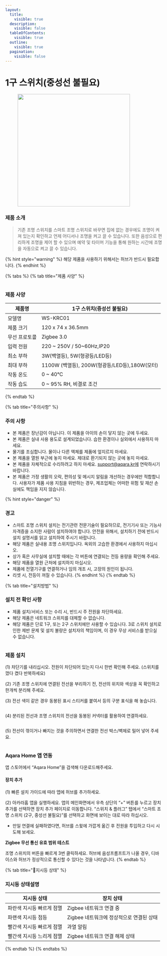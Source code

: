 ```yaml
---
layout:
  title:
    visible: true
  description:
    visible: false
  tableOfContents:
    visible: true
  outline:
    visible: true
  pagination:
    visible: false
---
```


# 1구 스위치(중성선 불필요)

<figure><img src="../.gitbook/assets/switch_t1smartlight1_img_1.png" alt="" width="360"><figcaption></figcaption></figure>

### 제품 소개

> 기존 조명 스위치를 스마트 조명 스위치로 바꾸면 집에 없는 경우에도 조명이 켜져 있는지 확인하고 언제 어디서나 조명을 켜고 끌 수 있습니다. 또한 음성으로 편리하게 조명을 제어 할 수 있으며 예약 및 타이머 기능을 통해 원하는 시간에 조명을 자동으로 켜고 끌 수 있습니다.

{% hint style="warning" %}
해당 제품을 사용하기 위해서는 허브가 반드시 필요합니다.
{% endhint %}



{% tabs %}
{% tab title="제품 사양" %}
<figure><img src="../.gitbook/assets/image (139).png" alt=""><figcaption></figcaption></figure>

### 제품 사양

| 제품명     | 1구 스위치(중성선 불필요)                      |
| ------- | ------------------------------------ |
| 모델명     | WS-KRC01                             |
| 제품 크기   | 120 x 74 x 36.5mm                    |
| 무선 프로토콜 | Zigbee 3.0                           |
| 입력 전원   | 220 \~ 250V / 50\~60Hz,IP20          |
| 최소 부하   | 3W(백열등), 5W(형광등/LED등)                |
| 최대 부하   | 1100W (백열등), 200W(형광등/LED등),180W(모터) |
| 작동 온도   | 0 \~ 40°C                            |
| 작동 습도   | 0 \~ 95% RH, 비결로 조건                  |
{% endtab %}

{% tab title="주의사항" %}
### 주의 사항

* 본 제품은 장난감이 아닙니다. 이 제품을 아이의 손이 닿지 않는 곳에 두세요.
* 본 제품은 실내 사용 용도로 설계되었습니다. 습한 환경이나 실외에서 사용하지 마세요.
* 물기를 조심합니다. 물이나 다른 액체를 제품에 엎지르지 마세요.
* 본 제품을 열원 부근에 놓지 마세요. 제대로 환기되지 않는 곳에 놓지 마세요.
* 본 제품을 자체적으로 수리하려고 하지 마세요. support@aqara.kr에 연락하시기 바랍니다.
* 본 제품은 가정 생활의 오락, 편의성 및 메시지 알림을 개선하는 경우에만 적합합니다. 사용자가 제품 사용 지침을 위반하는 경우, 제조업체는 어떠한 위험 및 재산 손실에도 책임을 지지 않습니다.

{% hint style="danger" %}
### 경고

* 스마트 조명 스위치 설치는 전기관련 전문기술이 필요하므로, 전기기사 또는 기능사 자격증을 소지한 사람이 설치하여야 합니다. 안전을 위해서, 설치하기 전에 반드시 설치 설명서를 읽고 설치하여 주시기 바랍니다.
* 해당 제품은 실내용 조명 스위치입니다. 옥외의 고습한 환경에서 사용하지 마십시오.
* 상가 혹은 사무실에 설치할 때에는 각 버튼에 연결되는 전등 용량을 확인해 주세요.
* 해당 제품을 열원 근처에 설치하지 마십시오.
* 제품에 전열기구를 연결하거나 임의 개조 시, 고장의 원인이 됩니다.
* 리셋 시, 전등이 꺼질 수 있습니다.
{% endhint %}
{% endtab %}

{% tab title="설치방법" %}
### 설치 전 확인 사항

* 제품 설치/서비스 또는 수리 시, 반드시 주 전원을 차단하세요.
* 해당 제품은 네트워크 스위치를 대체할 수 없습니다.
* 해당 제품은 단로 1구, 또는 2구 스위치에만 사용할 수 있습니다. 3로 스위치 설치로 인한 제반 문제 및 설치 불량은 설치자의 책임이며, 이 경우 무상 서비스를 받으실 수 없습니다.

<figure><img src="../.gitbook/assets/image (140).png" alt=""><figcaption></figcaption></figure>

### 제품 설치

(1) 차단기를 내리십시오. 전원이 차단되어 있는지 다시 한번 확인해 주세요. (스위치를 껐다 켰다 반복하세요)

(2) 기존 조명 스위치에 연결된 전선을 부리하기 전, 전선의 위치와 색상을 꼭 확인하고 한개씩 분리해 주세요.

(3) 전선 색이 같은 경우 동봉된 표시 스티커를 붙여서 등의 구분 표식을 해 놓습니다.

<figure><img src="../.gitbook/assets/image (141).png" alt=""><figcaption></figcaption></figure>

(4) 분리된 전선과 조명 스위치의 전선을 동봉된 커넥터를 활용하여 연결하세요.

<figure><img src="../.gitbook/assets/image (142).png" alt=""><figcaption></figcaption></figure>

(5) 전선이 꺾이거나 빠지는 것을 주의하면서 연결한 전선 박스/벽체로 밀어 넣어 주세요.

<figure><img src="../.gitbook/assets/image (143).png" alt=""><figcaption></figcaption></figure>

### Aqara Home 앱 연동

앱 스토어에서 “Aqara Home”을 검색해 다운로드해주세요.

#### 장치 추가

(1) 빠른 설치 가이드에 따라 앱에 허브를 추가하세요.

(2) 아카라홈 앱을 실행하세요. 앱의 메인화면에서 우측 상단의 “+” 버튼를 누르고 장치 추가를 선택하면 장치 추가 페이지로 이동합니다. “스위치 & 플러그” 탭에서 “스마트 조명 스위치 (2구, 중성선 불필요)”를 선택하고 화면에 보이는 대로 따라 하십시오.

* 만일 연결에 실패하였다면, 허브를 스윛에 가깝게 옮긴 후 전원을 투입하고 다시 시도해 보세요.

**Zigbee 무선 통신 유효 범위 테스트**

조명 스위치의 버튼을 빠르게 3번 클릭하세요. 허브에 음성프롬프트가 나올 경우, 디바이스와 허브가 정상적으로 통신할 수 있다는 것을 나타냅니다.
{% endtab %}

{% tab title="지시등 상태" %}
### 지시등 상태설명

| 지시등 상태         | 장치 상태                     |
| -------------- | ------------------------- |
| 파란색 지시등 빠르게 점멸 | Zigbee 네트워크 연결 중          |
| 파랜색 지시등 점등     | Zigbee 네트워크에 정상적으로 연결된 상태 |
| 빨간색 지시등 빠르게 점멸 | 과열 알림                     |
| 빨간색 지시등 느리게 점멸 | Zigbee 네트워크 연결 해제 상태      |
{% endtab %}
{% endtabs %}
